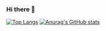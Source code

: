 ### Hi there 👋

<!--
**Zike01/Zike01** is a ✨ _special_ ✨ repository because its `README.md` (this file) appears on your GitHub profile.

Here are some ideas to get you started:

- 🔭 I’m currently working on ...
- 🌱 I’m currently learning ...
- 👯 I’m looking to collaborate on ...
- 🤔 I’m looking for help with ...
- 💬 Ask me about ...
- 📫 How to reach me: ...
- 😄 Pronouns: ...
- ⚡ Fun fact: ...
-->

[![Top Langs](https://github-readme-stats.vercel.app/api/top-langs/?username=Zike01&theme=dark&layout=compact&hide=jupyter%20notebook)](https://github.com/anuraghazra/github-readme-stats)
[![Anurag's GitHub stats](https://github-readme-stats.vercel.app/api?username=Zike01&show_icons=true&theme=dark)](https://github.com/anuraghazra/github-readme-stats)
